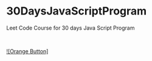 # 30DaysJavaScriptProgram

Leet Code Course for 30 days Java Script Program

<br>

[![Orange Button]][Link]   

<br>
<br>

<!---------------------------------------------------------------------------->

[Button Shield]: https://img.shields.io/badge/Shield_Buttons-37a779?style=for-the-badge

[Link]: https://leetcode.com/studyplan/30-days-of-javascript/
[Shield]: Types/Shield.md
[KBD]: Types/KBD.md


<!---------------------------------[ Badges ]---------------------------------->

[Orang Button]: https://img.shields.io/badge/-BY_SA_4.0-ae6c18.svg?style=for-the-badge&labelColor=EF9421&logoColor=white&logo=CreativeCommons](https://img.shields.io/badge/Custom-Button-orange?style=flat-square)https://img.shields.io/badge/Custom-Button-orange?style=flat-square
